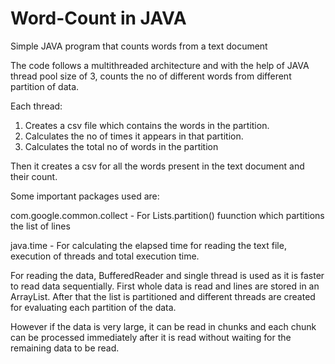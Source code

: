 # Word-Count in JAVA
Simple JAVA program that counts words from a text document

The code follows a multithreaded architecture and with the help of JAVA thread pool size of 3, counts the no of different words from different partition of data.

Each thread:
1. Creates a csv file which contains the words in the partition.
2. Calculates the no of times it appears in that partition.
3. Calculates the total no of words in the partition

Then it creates a csv for all the words present in the text document and their count.

Some important packages used are:

com.google.common.collect - For Lists.partition() fuunction which partitions the list of lines

java.time - For calculating the elapsed time for reading the text file, execution of threads and total execution time.

For reading the data, BufferedReader and single thread is used as it is faster to read data sequentially. First whole data is read and lines are stored in an ArrayList. After that the list is partitioned and different threads are created for evaluating each partition of the data.

However if the data is very large, it can be read in chunks and each chunk can be processed immediately after it is read without waiting for the remaining data to be read.



